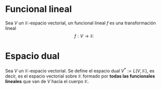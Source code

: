 

# Funcional lineal
Sea $V$ un $\mathbb{K}$-espacio vectorial, un funcional lineal $f$ es una transformación lineal
$$
f : V \to \mathbb{K}
$$

# Espacio dual
Sea $V$ un $\mathbb{K}$-espacio vectorial. Se define el espacio dual $V^* := L(V, \mathbb{K})$, es decir, es el espacio vectorial sobre $\mathbb{K}$ formado por **todas las funcionales lineales** que van de $V$ hacia el cuerpo $\mathbb{K}$.